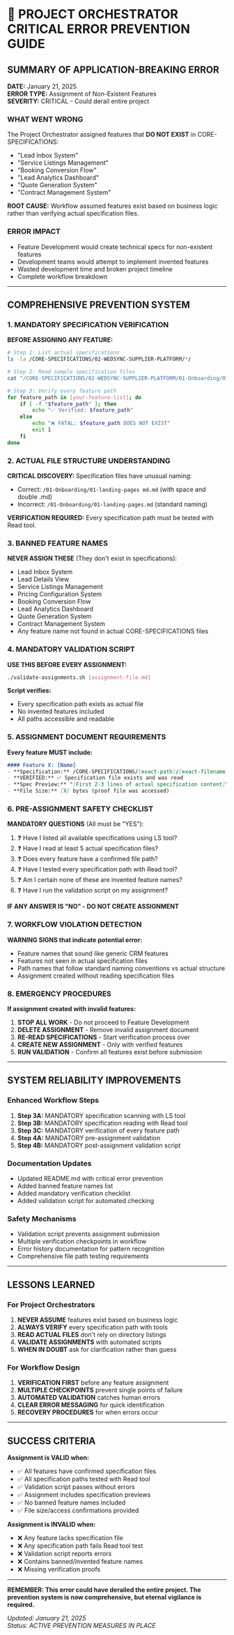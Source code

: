 # 🚨 PROJECT ORCHESTRATOR CRITICAL ERROR PREVENTION GUIDE

## SUMMARY OF APPLICATION-BREAKING ERROR

**DATE:** January 21, 2025  
**ERROR TYPE:** Assignment of Non-Existent Features  
**SEVERITY:** CRITICAL - Could derail entire project  

### WHAT WENT WRONG
The Project Orchestrator assigned features that **DO NOT EXIST** in CORE-SPECIFICATIONS:
- "Lead Inbox System"
- "Service Listings Management" 
- "Booking Conversion Flow"
- "Lead Analytics Dashboard"
- "Quote Generation System"
- "Contract Management System"

**ROOT CAUSE:** Workflow assumed features exist based on business logic rather than verifying actual specification files.

### ERROR IMPACT
- Feature Development would create technical specs for non-existent features
- Development teams would attempt to implement invented features
- Wasted development time and broken project timeline
- Complete workflow breakdown

---

## COMPREHENSIVE PREVENTION SYSTEM

### 1. MANDATORY SPECIFICATION VERIFICATION
**BEFORE ASSIGNING ANY FEATURE:**

```bash
# Step 1: List actual specifications
ls -la /CORE-SPECIFICATIONS/02-WEDSYNC-SUPPLIER-PLATFORM/*/

# Step 2: Read sample specification files
cat "/CORE-SPECIFICATIONS/02-WEDSYNC-SUPPLIER-PLATFORM/01-Onboarding/01-landing-pages md.md"

# Step 3: Verify every feature path
for feature_path in [your-feature-list]; do
    if [ -f "$feature_path" ]; then
        echo "✅ Verified: $feature_path"
    else
        echo "❌ FATAL: $feature_path DOES NOT EXIST"
        exit 1
    fi
done
```

### 2. ACTUAL FILE STRUCTURE UNDERSTANDING
**CRITICAL DISCOVERY:** Specification files have unusual naming:
- Correct: `/01-Onboarding/01-landing-pages md.md` (with space and double .md)
- Incorrect: `/01-Onboarding/01-landing-pages.md` (standard naming)

**VERIFICATION REQUIRED:** Every specification path must be tested with Read tool.

### 3. BANNED FEATURE NAMES
**NEVER ASSIGN THESE** (They don't exist in specifications):
- Lead Inbox System
- Lead Details View
- Service Listings Management
- Pricing Configuration System
- Booking Conversion Flow
- Lead Analytics Dashboard
- Quote Generation System
- Contract Management System
- Any feature name not found in actual CORE-SPECIFICATIONS files

### 4. MANDATORY VALIDATION SCRIPT
**USE THIS BEFORE EVERY ASSIGNMENT:**

```bash
./validate-assignments.sh [assignment-file.md]
```

**Script verifies:**
- Every specification path exists as actual file
- No invented features included
- All paths accessible and readable

### 5. ASSIGNMENT DOCUMENT REQUIREMENTS
**Every feature MUST include:**

```markdown
#### Feature X: [Name]
- **Specification:** /CORE-SPECIFICATIONS/[exact-path]/[exact-filename.md]
- **VERIFIED:** ✅ Specification file exists and was read
- **Spec Preview:** "[First 2-3 lines of actual specification content]"
- **File Size:** [X] bytes (proof file was accessed)
```

### 6. PRE-ASSIGNMENT SAFETY CHECKLIST

**MANDATORY QUESTIONS** (All must be "YES"):
1. ❓ Have I listed all available specifications using LS tool?
2. ❓ Have I read at least 5 actual specification files?
3. ❓ Does every feature have a confirmed file path?
4. ❓ Have I tested every specification path with Read tool?
5. ❓ Am I certain none of these are invented feature names?
6. ❓ Have I run the validation script on my assignment?

**IF ANY ANSWER IS "NO" - DO NOT CREATE ASSIGNMENT**

### 7. WORKFLOW VIOLATION DETECTION

**WARNING SIGNS that indicate potential error:**
- Feature names that sound like generic CRM features
- Features not seen in actual specification files
- Path names that follow standard naming conventions vs actual structure
- Assignment created without reading specification files

### 8. EMERGENCY PROCEDURES

**If assignment created with invalid features:**
1. **STOP ALL WORK** - Do not proceed to Feature Development
2. **DELETE ASSIGNMENT** - Remove invalid assignment document
3. **RE-READ SPECIFICATIONS** - Start verification process over
4. **CREATE NEW ASSIGNMENT** - Only with verified features
5. **RUN VALIDATION** - Confirm all features exist before submission

---

## SYSTEM RELIABILITY IMPROVEMENTS

### Enhanced Workflow Steps
1. **Step 3A:** MANDATORY specification scanning with LS tool
2. **Step 3B:** MANDATORY specification reading with Read tool  
3. **Step 3C:** MANDATORY verification of every feature path
4. **Step 4A:** MANDATORY pre-assignment validation
5. **Step 4B:** MANDATORY post-assignment validation script

### Documentation Updates
- Updated README.md with critical error prevention
- Added banned feature names list
- Added mandatory verification checklist
- Added validation script for automated checking

### Safety Mechanisms
- Validation script prevents assignment submission
- Multiple verification checkpoints in workflow
- Error history documentation for pattern recognition
- Comprehensive file path testing requirements

---

## LESSONS LEARNED

### For Project Orchestrators
1. **NEVER ASSUME** features exist based on business logic
2. **ALWAYS VERIFY** every specification path with tools
3. **READ ACTUAL FILES** don't rely on directory listings
4. **VALIDATE ASSIGNMENTS** with automated scripts
5. **WHEN IN DOUBT** ask for clarification rather than guess

### For Workflow Design
1. **VERIFICATION FIRST** before any feature assignment
2. **MULTIPLE CHECKPOINTS** prevent single points of failure  
3. **AUTOMATED VALIDATION** catches human errors
4. **CLEAR ERROR MESSAGING** for quick identification
5. **RECOVERY PROCEDURES** for when errors occur

---

## SUCCESS CRITERIA

**Assignment is VALID when:**
- ✅ All features have confirmed specification files
- ✅ All specification paths tested with Read tool
- ✅ Validation script passes without errors
- ✅ Assignment includes specification previews
- ✅ No banned feature names included
- ✅ File size/access confirmations provided

**Assignment is INVALID when:**
- ❌ Any feature lacks specification file
- ❌ Any specification path fails Read tool test
- ❌ Validation script reports errors
- ❌ Contains banned/invented feature names
- ❌ Missing verification proofs

---

**REMEMBER: This error could have derailed the entire project. The prevention system is now comprehensive, but eternal vigilance is required.**

*Updated: January 21, 2025*  
*Status: ACTIVE PREVENTION MEASURES IN PLACE*